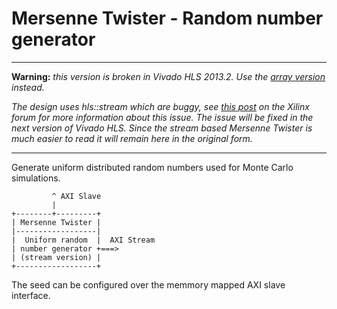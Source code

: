 Mersenne Twister - Random number generator
==========================================

---

**Warning:** *this version is broken in Vivado HLS 2013.2.*
*Use the [array version](../mersenne_twister_array) instead.*

*The design uses hls::stream which are buggy, see [this post][1]*
*on the Xilinx forum for more information about this issue.*
*The issue will be fixed in the next version of Vivado HLS.*
*Since the stream based Mersenne Twister is much easier to read*
*it will remain here in the original form.*

[1]: http://forums.xilinx.com/t5/Design-Tools-Others/HLS-Compiler-Bug-Streaming-Based-Design/td-p/349833

---

Generate uniform distributed random numbers used for Monte Carlo simulations.


```
         ^ AXI Slave
         |         
+--------+---------+
| Mersenne Twister |
|------------------|
|  Uniform random  |  AXI Stream
| number generator +===>
| (stream version) |
+------------------+
```

The seed can be configured over the memmory mapped AXI slave interface.
